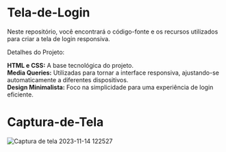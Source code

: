 # Tela-de-Login
Neste repositório, você encontrará o código-fonte e os recursos utilizados para criar a tela de login responsiva.

Detalhes do Projeto:

<strong>HTML e CSS:</strong> A base tecnológica do projeto. <br>
<strong>Media Queries:</strong> Utilizadas para tornar a interface responsiva, ajustando-se automaticamente a diferentes dispositivos. <br>
<strong>Design Minimalista:</strong> Foco na simplicidade para uma experiência de login eficiente. <br>

# Captura-de-Tela
![Captura de tela 2023-11-14 122527](https://github.com/Everton-Leon/Tela-de-Login/assets/121234114/c1d97256-e6fe-45d6-9c00-aa2a94c950b0)
